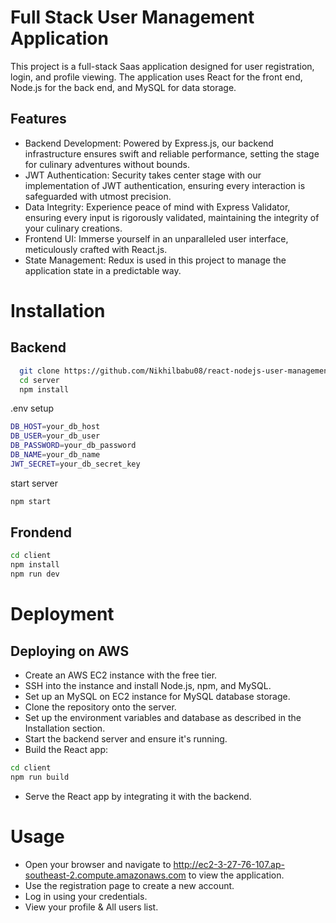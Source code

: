 # Full Stack User Management Application

This project is a full-stack Saas application designed for user registration, login, and profile viewing. The application uses React for the front end, Node.js for the back end, and MySQL for data storage. 


## Features
- Backend Development: Powered by Express.js, our backend infrastructure ensures swift and reliable performance, setting the stage for culinary adventures without bounds.
- JWT Authentication: Security takes center stage with our implementation of JWT authentication, ensuring every interaction is safeguarded with utmost precision.
- Data Integrity: Experience peace of mind with Express Validator, ensuring every input is rigorously validated, maintaining the integrity of your culinary creations.
- Frontend UI: Immerse yourself in an unparalleled user interface, meticulously crafted with React.js.
- State Management: Redux is used in this project to manage the application state in a predictable way.
# Installation

## Backend

```bash
  git clone https://github.com/Nikhilbabu08/react-nodejs-user-management.git
  cd server
  npm install

```
.env setup
```bash
DB_HOST=your_db_host
DB_USER=your_db_user
DB_PASSWORD=your_db_password
DB_NAME=your_db_name
JWT_SECRET=your_db_secret_key
```
start server
```bash
npm start
```
## Frondend
```bash
cd client
npm install
npm run dev
```
    
# Deployment
## Deploying on AWS
- Create an AWS EC2 instance with the free tier.
- SSH into the instance and install Node.js, npm, and MySQL.
- Set up an MySQL on EC2 instance for MySQL database storage.
- Clone the repository onto the server.
- Set up the environment variables and database as described in the Installation section.
- Start the backend server and ensure it's running.
- Build the React app:
```bash
cd client
npm run build
```
- Serve the React app by integrating it with the backend.
# Usage
- Open your browser and navigate to http://ec2-3-27-76-107.ap-southeast-2.compute.amazonaws.com to view the application.
- Use the registration page to create a new account.
- Log in using your credentials.
- View your profile & All users list.
